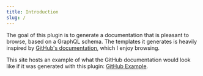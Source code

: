 ```yaml
---
title: Introduction
slug: /
---
```


The goal of this plugin is to generate a documentation that is pleasant to browse, based on a GraphQL schema.
The templates it generates is heavily inspired by [GitHub's documentation](https://docs.github.com/en/graphql/reference), which I enjoy browsing.

This site hosts an example of what the GitHub documentation would look like if it was generated with this plugin: [GitHub Example](./github-example/queries.md).

